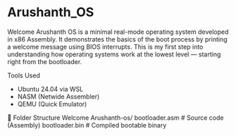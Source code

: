 # Arushanth_OS
Welcome Arushanth OS is a minimal real-mode operating system developed in x86 Assembly. It demonstrates the basics of the boot process by printing a welcome message using BIOS interrupts. This is my first step into understanding how operating systems work at the lowest level — starting right from the bootloader.  


Tools Used

- Ubuntu 24.04 via WSL
- NASM (Netwide Assembler)
- QEMU (Quick Emulator)

📂 Folder Structure
Welcome Arushanth-os/
bootloader.asm # Source code (Assembly)
bootloader.bin # Compiled bootable binary


